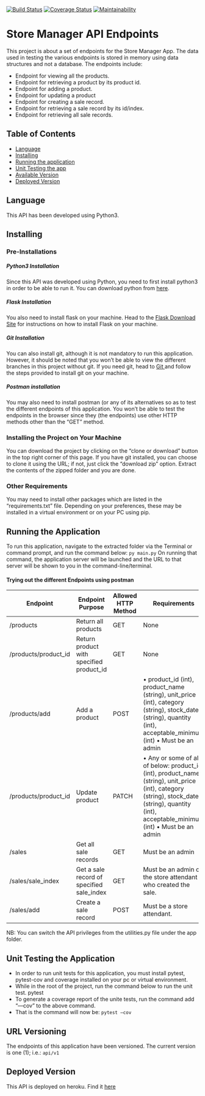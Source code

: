 [![Build Status](https://travis-ci.com/llwasampijja/Store-Manager-Challenge-Two.svg?branch=develop)](https://travis-ci.com/llwasampijja/Store-Manager-Challenge-Two)          [![Coverage Status](https://coveralls.io/repos/github/llwasampijja/Store-Manager-Challenge-Two/badge.svg?branch=develop)](https://coveralls.io/github/llwasampijja/Store-Manager-Challenge-Two?branch=develop)          [![Maintainability](https://api.codeclimate.com/v1/badges/57f01820e2adec3aaf6b/maintainability)](https://codeclimate.com/github/llwasampijja/Store-Manager-Challenge-Two/maintainability)

# Store Manager API Endpoints
This project is about a set of endpoints for the Store Manager App. The data used in testing the various endpoints is stored in memory using data structures and not a database.
The endpoints include:
* Endpoint for viewing all the products.
* Endpoint for retrieving a product by its product id.
* Endpoint for adding a product.
* Endpoint for updating a product
* Endpoint for creating a sale record.
* Endpoint for retrieving a sale record by its id/index.
* Endpoint for retrieving all sale records.

## Table of Contents
- [Language](##Language)
- [Installing](##Installing)
- [Running the application](##RunningtheApplication)
- [Unit Testing the app](##UnitTestingtheApplication)
- [Available Version](##URLVersioning)
- [Deployed Version](##DeployedVersion)

## Language
This API has been developed using Python3.
## Installing
### Pre-Installations
##### Python3 Installation
Since this API was developed using Python, you need to first install python3 in order to be able to run it. You can download python from [here](https://www.python.org/downloads/ "Official Python Site").
##### Flask Installation
You also need to install flask on your machine. Head to the [Flask Download Site](http://flask.pocoo.org/docs/1.0/installation/ "flask.pocoo")  for instructions on how to install Flask on your machine.
##### Git Installation
You can also install git, although it is not mandatory to run this application. However, it should be noted that you won’t be able to view the different branches in this project without git. If you need git, head to [Git ](https://git-scm.com/downloads "Official Git Download Site")  and follow the steps provided to install git on your machine.
##### Postman installation
You may also need to install postman (or any of its alternatives so as to test the different endpoints of this application. You won’t be able to test the endpoints in the browser since they (the endpoints) use other HTTP methods other than the “GET” method.

### Installing the Project on Your Machine
You can download the project by clicking on the “clone or download” button in the top right corner of this page. If you have git installed, you can choose to clone it using the URL; if not, just click the “download zip” option. Extract the contents of the zipped folder and you are done.
### Other Requirements
You may need to install other packages which are listed in the “requirements.txt” file. Depending on your preferences, these may be installed in a virtual environment or on your PC using pip.
## Running the Application
To run this application, navigate to the extracted folder via the Terminal or command prompt, and run the command below:
`py main.py`
On running that command, the application server will be launched and the URL to that server will be shown to you in the command-line/terminal.
#### Trying out the different Endpoints using postman
|Endpoint|Endpoint Purpose|Allowed HTTP Method|Requirements|
|---|---|---|---|
| /products  | Return all products  |GET  | None |
| /products/product_id | Return product with specified product_id  |GET  |None  |
| /products/add | Add a product  |POST  |•	product_id (int), product_name (string), unit_price (int), category (string), stock_date (string), quantity (int), acceptable_minimum (int) •	Must be an admin|
| /products/product_id  | Update product  |PATCH  |•	Any or some of all of below: product_id (int), product_name (string), unit_price (int), category (string), stock_date (string), quantity (int), acceptable_minimum (int) •	Must be an admin |
| /sales  | Get all sale records  |GET  |Must be an admin  |
| /sales/sale_index  | Get a sale record of specified sale_index  |GET  |Must be an admin or the store attendant who created the sale.  |
| /sales/add  | Create a sale record  |POST  |Must be a store attendant.  |


NB: You can switch the API privileges from the utilities.py file under the app folder.
## Unit Testing the Application
* In order to run unit tests for this application, you must install pytest, pytest-cov and coverage installed on your pc or virtual environment.
* While in the root of the project, run the command below to run the unit test.
pytest
* To generate a coverage report of the unite tests, run the command add “—cov” to the above command.
* That is the command will now be:
`pytest –cov`
## URL Versioning
The endpoints of this application have been versioned. The current version is one (1); i.e.: `api/v1`

## Deployed Version
This API is deployed on heroku. Find it [here](https://store-manager-two.herokuapp.com/api/v1 "Store Manager on Heroku")
